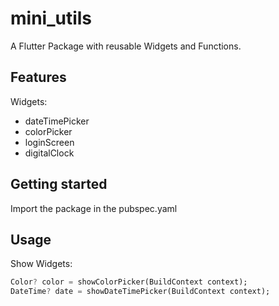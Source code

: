 <!--
This README describes the package. If you publish this package to pub.dev,
this README's contents appear on the landing page for your package.

For information about how to write a good package README, see the guide for
[writing package pages](https://dart.dev/guides/libraries/writing-package-pages).

For general information about developing packages, see the Dart guide for
[creating packages](https://dart.dev/guides/libraries/create-library-packages)
and the Flutter guide for
[developing packages and plugins](https://flutter.dev/developing-packages).
-->

# mini_utils

A Flutter Package with reusable Widgets and Functions.

## Features

Widgets:

- dateTimePicker
- colorPicker
- loginScreen
- digitalClock

## Getting started

Import the package in the pubspec.yaml

## Usage

Show Widgets:  

```dart
Color? color = showColorPicker(BuildContext context);
DateTime? date = showDateTimePicker(BuildContext context);
```

